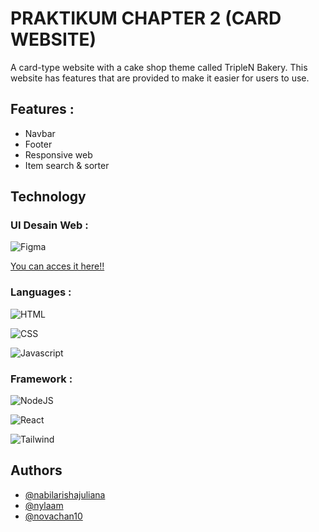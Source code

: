 # PRAKTIKUM CHAPTER 2 (CARD WEBSITE)

A card-type website with a cake shop theme called TripleN Bakery. This website has features that are provided to make it easier for users to use.

## Features :
- Navbar 
- Footer 
- Responsive web
- Item search & sorter 

## Technology
 
### UI Desain Web : 
![Figma](https://img.shields.io/badge/Figma-F24E1E?style=for-the-badge&logo=figma&logoColor=white)

<a href="https://www.figma.com/file/VU3VbdCXMt9CRYrf8CBW44/Untitled?node-id=0%3A1&t=Lh9R49BLAnptNpVz-1">You can acces it here!!</a>

### Languages : 
![HTML](https://img.shields.io/badge/HTML5-E34F26?style=for-the-badge&logo=html5&logoColor=white)

![CSS](https://img.shields.io/badge/CSS3-1572B6?style=for-the-badge&logo=css3&logoColor=white)

![Javascript](https://img.shields.io/badge/JavaScript-F7DF1E?style=for-the-badge&logo=javascript&logoColor=black)


### Framework :
![NodeJS](https://img.shields.io/badge/node.js-6DA55F?style=for-the-badge&logo=node.js&logoColor=white)

![React](https://img.shields.io/badge/react-%2320232a.svg?style=for-the-badge&logo=react&logoColor=%2361DAFB)

![Tailwind](https://img.shields.io/badge/Tailwind_CSS-38B2AC?style=for-the-badge&logo=tailwind-css&logoColor=white)

## Authors

- [@nabilarishajuliana](https://github.com/nabilarishajuliana)
- [@nylaam](https://github.com/nylaam)
- [@novachan10](https://github.com/novachan10)
